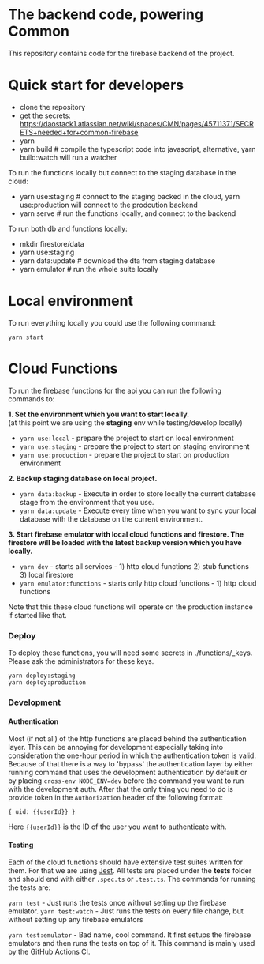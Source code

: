 # The backend code, powering Common

This repository contains code for the firebase backend of the project.

# Quick start for developers

- clone the repository
- get the secrets: https://daostack1.atlassian.net/wiki/spaces/CMN/pages/45711371/SECRETS+needed+for+common-firebase
- yarn
- yarn build # compile the typescript code into javascript, alternative, yarn build:watch will run a watcher

To run the functions locally but connect to the staging database in the cloud:

- yarn use:staging # connect to the staging backed in the cloud, yarn use:production will connect to the prodcution backend
- yarn serve # run the functions locally, and connect to the backend

To run both db and functions locally:
- mkdir firestore/data
- yarn use:staging
- yarn data:update # download the dta from staging database
- yarn emulator # run the whole suite locally

# Local environment

To run everything locally you could use the following command:

`yarn start`

# Cloud Functions

To run the firebase functions for the api you can run the following commands to:


**1. Set the environment which you want to start locally.**\
  (at this point we are using the **staging** env while testing/develop locally)

- `yarn use:local`  - prepare the project to start on local environment
- `yarn use:staging`  - prepare the project to start on staging environment
- `yarn use:production`  - prepare the project to start on production environment

**2. Backup staging database on local project.**

-  `yarn data:backup`  - Execute in order to store locally the current database stage from the environment that you use.
-  `yarn data:update`  - Execute every time when you want to sync your local database with the database on the current environment.

**3. Start firebase emulator with local cloud functions and firestore. The firestore will be loaded with the latest backup version which you have locally.**

-  `yarn dev` - starts all services - 1) http cloud functions 2) stub functions 3) local firestore
-  `yarn emulator:functions` - starts only http cloud functions - 1) http cloud functions

Note that this these cloud functions will operate on the production instance if started like that.

### Deploy

To deploy these functions, you will need some secrets in ./functions/_keys.
Please ask the administrators for these keys.


```
yarn deploy:staging
yarn deploy:production
```

### Development

#### Authentication

Most (if not all) of the http functions are placed behind the authentication layer. This can be 
annoying for development especially taking into consideration the one-hour period in which the authentication token is 
valid. Because of that there is a way to 'bypass' the authentication layer by either running command that uses the development
authentication by default or by placing `cross-env NODE_ENV=dev` before the command you want to run with the development auth.
After that the only thing you need to do is provide token in the `Authorization` header of the following format:

```
{ uid: {{userId}} }
```

Here `{{userId}}` is the ID of the user you want to authenticate with.


#### Testing

Each of the cloud functions should have extensive test suites written for them. For that we are using 
[Jest](https://jestjs.io/docs/en/getting-started). All tests are placed under the __tests__ folder and should end
with either `.spec.ts` or `.test.ts`. The commands for running the tests are:

`yarn test` - Just runs the tests once without setting up the firebase emulator.
`yarn test:watch` - Just runs the tests on every file change, but without setting up any firebase emulators

`yarn test:emulator` - Bad name, cool command. It first setups the firebase emulators and then runs the tests on top 
of it. This command is mainly used by the GitHub Actions CI.
